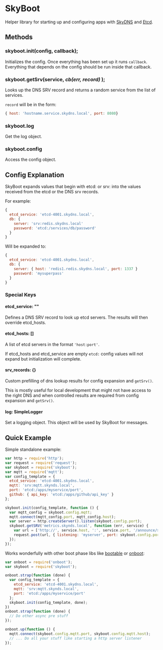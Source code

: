 # SkyBoot

Helper library for starting up and configuring apps with [SkyDNS](https://github.com/skynetservices/skydns) and [Etcd](https://github.com/coreos/etcd).

## Methods

### skyboot.init(config, callback);

Initializes the config. Once everything has been set up it runs `callback`. Everything that depends on the config should be run inside that callback.

### skyboot.getSrv(service, _cb(err, record)_ );

Looks up the DNS SRV record and returns a random service from the list of services.

`record` will be in the form:
```js
{ host: 'hostname.service.skydns.local', port: 8080}
```

### skyboot.log

Get the log object.

### skyboot.config

Access the config object.


## Config Explanation

SkyBoot expands values that begin with etcd: or srv: into the values received from the etcd or the DNS srv records.

For example:

```js
{
  etcd_service: 'etcd-4001.skydns.local',
  db: {
    server: 'srv:redis.skydns.local'
    password: 'etcd:/services/db/password'
  }
}
```

Will be expanded to:

```js
{
  etcd_service: 'etcd-4001.skydns.local',
  db: {
    server: { host: 'redis1.redis.skydns.local', port: 1337 }
    password: 'mysuperpass'
  }
}
```

### Special Keys

#### etcd_service: ""

Defines a DNS SRV record to look up etcd servers. The results will then override etcd_hosts.

#### etcd_hosts: []

A list of etcd servers in the format `'host:port'`.

If etcd_hosts and etcd_service are empty `etcd:` config values will not expand but initialization will complete.

#### srv_records: {}

Custom prefilling of dns lookup results for config expansion and `getSrv()`.

This is mostly useful for local development that might not have access to the right DNS and when controlled results are required from config expansion and `getSrv()`.

#### log: SimpleLogger

Set a logging object. This object will be used by SkyBoot for messages.

## Quick Example

Simple standalone example:

```js
var http = require('http');
var request = require('request');
var skyboot = require('skyboot');
var mqtt = require('mqtt');
var config_template = {
  etcd_service: 'etcd-4001.skydns.local',
  mqtt: 'srv:mqtt.skynds.local',
  port: 'etcd:/apps/myservice/port',
  github: { api_key: 'etcd:/apps/github/api_key' }
};

skyboot.init(config_template, function () {
  var mqtt_config = skyboot.config.mqtt;
  mqtt.connect(mqtt_config.port, mqtt_config.host);
  var server = http.createServer().listen(skyboot.config.port);
  skyboot.getSRV('metrics.skynds.local', function (err, service) {
    var url = ['http://', service.host, ':', service.port, '/announce/server_start'].join();
    request.post(url, { listening: 'myserver', port: skyboot.config.port });
  });
});
```

Works wonderfully with other boot phase libs like [bootable](https://www.npmjs.com/package/bootable) or  [onboot](https://www.npmjs.com/package/onboot):

```js
var onboot = require('onboot');
var skyboot = require('skyboot');

onboot.strap(function (done) {
  var config_template = {
    etcd_service: 'etcd-4001.skydns.local',
    mqtt: 'srv:mqtt.skynds.local',
    port: 'etcd:/apps/myservice/port'
  };
  skyboot.init(config_template, done);
})
onboot.strap(function (done) {
  // Do other async pre stuff
});

onboot.up(function () {
  mqtt.connect(skyboot.config.mqtt.port, skyboot.config.mqtt.host);
  // ... Do all your stuff like starting a http server listener
});
```
